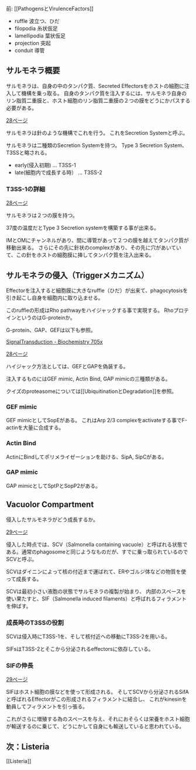 前: [[PathogensとVirulenceFactors]]

- ruffle 波立つ、ひだ
- filopodia 糸状仮足
- lamellipodia 葉状仮足
- projection 突起
- conduit 導管

## サルモネラ概要

サルモネラは、自身の中のタンパク質、Secreted Effectorsをホストの細胞に注入して機構を乗っ取る。
自身のタンパク質を注入するには、サルモネラ自身のリン脂質二重膜と、ホスト細胞のリン脂質二重膜の２つの膜をどうにかパスする必要がある。

[28ページ](https://karino2.github.io/ImageGallery/CellBiology706x3.html#lg=1&slide=27)

サルモネラは針のような機構でこれを行う。
これをSecretion Systemと呼ぶ。

サルモネラは二種類のSecretion Systemを持つ。
Type 3 Secretion System、T3SSと略される。

- early(侵入初期) ... T3SS-1
- late(細胞内で成長する時） ... T3SS-2

### T3SS-1の詳細

[28ページ](https://karino2.github.io/ImageGallery/CellBiology706x3.html#lg=1&slide=27)

サルモネラは２つの膜を持つ。

37度の温度だとType 3 Secretion systemを構築する事が出来る。

IMとOMにチャンネルがあり、間に導管があって２つの膜を越えてタンパク質が移動出来る。
さらにその先に針状のcomplexがあり、その先に穴があいていて、この針をホストの細胞膜に挿してタンパク質を注入出来る。

## サルモネラの侵入（Triggerメカニズム）

Effectorを注入すると細胞膜に大きなruffle（ひだ）が出来て、phagocytosisを引き起こし自身を細胞内に取り込ませる。

このruffleの形成はRho pathwayをハイジャックする事で実現する。
RhoプロテインというのはG-proteinか。

G-protein、GAP、GEFは以下も参照。

[SignalTransduction - Biochemistry 705x](https://karino2.github.io/Biochemistry705x/SignalTransduction)

[28ページ](https://karino2.github.io/ImageGallery/CellBiology706x3.html#lg=1&slide=27)

ハイジャック方法としては、GEFとGAPを偽装する。

注入するものにはGEF mimic, Actin Bind, GAP mimicの三種類がある。

クイズのproteasomeについては[[UbiquitinationとDegradation]]を参照。

### GEF mimic

GEF mimicとしてSopEがある。
これはArp 2/3 complexをactivateする事でF-actinを大量に合成する。

### Actin Bind

ActinにBindしてポリメライゼーションを助ける、SipA, SipCがある。

### GAP mimic

GAP mimicとしてSptPとSopP2がある。

## Vacuolor Compartment

侵入したサルモネラがどう成長するか。

[29ページ](https://karino2.github.io/ImageGallery/CellBiology706x3.html#lg=1&slide=28)

侵入した時点では、SCV（Salmonella containing vacuole）と呼ばれる状態である。通常のphagosomeと同じようなものだが、すでに乗っ取られているのでSCVと呼ぶ。

SCVはダイニンによって核の付近まで運ばれて、ERやゴルジ体などの物質を使って成長する。

SCVは最初小さい液胞の状態でサルモネラの複製が始まり、
内部のスペースを使い果たすと、SIF（Salmonella induced filaments）と呼ばれるフィラメントを伸ばす。

### 成長時のT3SSの役割

SCVは侵入時にT3SS-1を、そして核付近への移動にT3SS-2を用いる。

SIFsはT3SS-2とそこから分泌されるeffectorsに依存している。

### SIFの伸長

[29ページ](https://karino2.github.io/ImageGallery/CellBiology706x3.html#lg=1&slide=28)

SIFはホスト細胞の膜などを使って形成される。
そしてSCVから分泌されるSifAと呼ばれるEffectorがこの形成されるフィラメントに結合し、
これがkinesinを動員してフィラメントを引っ張る。

これがさらに増殖する為のスペースを与え、それにおそらくは栄養をホスト細胞が輸送するのに乗じて、どうにかして自身にも輸送していると思われている。

## 次：Listeria

[[Listeria]]

